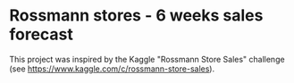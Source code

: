 # Rossmann stores - 6 weeks sales forecast

This project was inspired by the Kaggle "Rossmann Store Sales" challenge (see https://www.kaggle.com/c/rossmann-store-sales). 
